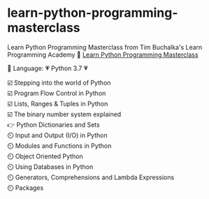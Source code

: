 # learn-python-programming-masterclass

Learn Python Programming Masterclass from Tim Buchalka's Learn Programming Academy :link: [Learn Python Programming Masterclass](https://www.udemy.com/course/python-the-complete-python-developer-course/)  
 
:wrench: Language: :heartpulse:	Python 3.7 :heartpulse:		

:ballot_box_with_check: Stepping into the world of Python  
:ballot_box_with_check: Program Flow Control in Python  
:ballot_box_with_check: Lists, Ranges & Tuples in Python  
:ballot_box_with_check: The binary number system explained  
:point_right: Python Dictionaries and Sets  
:timer_clock:	Input and Output (I/O) in Python  
:timer_clock:	Modules and Functions in Python  
:timer_clock:	Object Oriented Python  
:timer_clock:	Using Databases in Python  
:timer_clock:	Generators, Comprehensions and Lambda Expressions   
:timer_clock:	Packages  

